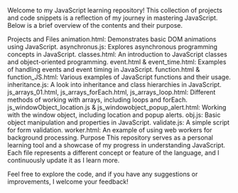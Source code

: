 Welcome to my JavaScript learning repository! This collection of projects and code snippets is a reflection of my journey in mastering JavaScript. Below is a brief overview of the contents and their purpose.

Projects and Files
animation.html: Demonstrates basic DOM animations using JavaScript.
asynchronus.js: Explores asynchronous programming concepts in JavaScript.
classes.html: An introduction to JavaScript classes and object-oriented programming.
event.html & event_time.html: Examples of handling events and event timing in JavaScript.
function.html & function_JS.html: Various examples of JavaScript functions and their usage.
inheritance.js: A look into inheritance and class hierarchies in JavaScript.
js_arrays_01.html, js_arrays_forEach.html, js_arrays_loop.html: Different methods of working with arrays, including loops and forEach.
js_windowObject_location.js & js_windowobject_popup_alert.html: Working with the window object, including location and popup alerts.
obj.js: Basic object manipulation and properties in JavaScript.
validate.js: A simple script for form validation.
worker.html: An example of using web workers for background processing.
Purpose
This repository serves as a personal learning tool and a showcase of my progress in understanding JavaScript. Each file represents a different concept or feature of the language, and I continuously update it as I learn more.

Feel free to explore the code, and if you have any suggestions or improvements, I welcome your feedback!
